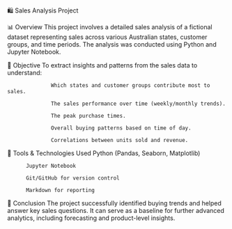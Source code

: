 🛍️ Sales Analysis Project

📊 Overview
    This project involves a detailed sales analysis of a fictional dataset representing sales across various Australian states, customer groups, and time periods. The analysis was conducted using Python and Jupyter Notebook.

🎯 Objective
          To extract insights and patterns from the sales data to understand:

                  Which states and customer groups contribute most to sales.

                  The sales performance over time (weekly/monthly trends).

                  The peak purchase times.

                  Overall buying patterns based on time of day.

                  Correlations between units sold and revenue.

🧰 Tools & Technologies Used
          Python (Pandas, Seaborn, Matplotlib)

          Jupyter Notebook

          Git/GitHub for version control

          Markdown for reporting

📌 Conclusion
        The project successfully identified buying trends and helped answer key sales questions. It can serve as a baseline for further advanced analytics, including forecasting and product-level insights.
